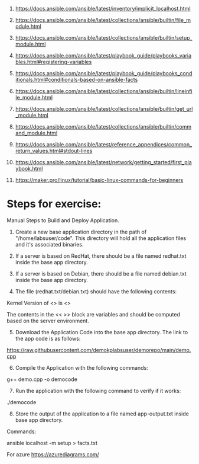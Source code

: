 1. https://docs.ansible.com/ansible/latest/inventory/implicit_localhost.html

2. https://docs.ansible.com/ansible/latest/collections/ansible/builtin/file_module.html

3. https://docs.ansible.com/ansible/latest/collections/ansible/builtin/setup_module.html

4. https://docs.ansible.com/ansible/latest/playbook_guide/playbooks_variables.html#registering-variables

5. https://docs.ansible.com/ansible/latest/playbook_guide/playbooks_conditionals.html#conditionals-based-on-ansible-facts

6. https://docs.ansible.com/ansible/latest/collections/ansible/builtin/lineinfile_module.html

7. https://docs.ansible.com/ansible/latest/collections/ansible/builtin/get_url_module.html

8. https://docs.ansible.com/ansible/latest/collections/ansible/builtin/command_module.html

9. https://docs.ansible.com/ansible/latest/reference_appendices/common_return_values.html#stdout-lines

10. https://docs.ansible.com/ansible/latest/network/getting_started/first_playbook.html

11. https://maker.pro/linux/tutorial/basic-linux-commands-for-beginners

# Steps for exercise:

Manual Steps to Build and Deploy Application.

1. Create a new base application directory in the path of "/home/labsuser/code". This directory will hold all the application files and it's associated binaries.

2. If a server is based on RedHat, there should be a file named redhat.txt inside the base app directory.

3. If a server is based on Debian, there should be a file named debian.txt inside the base app directory.

4. The file (redhat.txt/debian.txt) should have the following contents:

Kernel Version of <<OS-PLATFORM>> is  <<kernel-version>>

The contents in the << >> block are variables and should be computed based on the server environment.

5. Download the Application Code into the base app directory. The link to the app code is as follows:

https://raw.githubusercontent.com/demokplabsuser/demorepo/main/demo.cpp

6. Compile the Application with the following commands:

g++ demo.cpp -o democode

7. Run the application with the following command to verify if it works:

./democode

8. Store the output of the application to a file named app-output.txt inside base app directory.


Commands:

ansible localhost -m setup > facts.txt

For azure
https://azurediagrams.com/